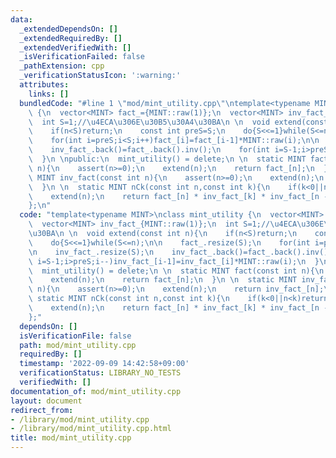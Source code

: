```yaml
---
data:
  _extendedDependsOn: []
  _extendedRequiredBy: []
  _extendedVerifiedWith: []
  _isVerificationFailed: false
  _pathExtension: cpp
  _verificationStatusIcon: ':warning:'
  attributes:
    links: []
  bundledCode: "#line 1 \"mod/mint_utility.cpp\"\ntemplate<typename MINT>\nclass mint_utility\
    \ {\n  vector<MINT> fact_={MINT::raw(1)};\n  vector<MINT> inv_fact_{MINT::raw(1)};\n\
    \  int S=1;//\u4ECA\u306E\u30B5\u30A4\u30BA\n \n  void extend(const int n){\n\
    \    if(n<S)return;\n    const int preS=S;\n    do{S<<=1}while(S<=n);\n\n    fact_.resize(S);\n\
    \    for(int i=preS;i<S;i++)fact_[i]=fact_[i-1]*MINT::raw(i);\n\n    inv_fact_.resize(S);\n\
    \    inv_fact_.back()=fact_.back().inv();\n    for(int i=S-1;i>preS;i--)inv_fact_[i-1]=inv_fact_[i]*MINT::raw(i);\n\
    \  }\n \npublic:\n  mint_utility() = delete;\n \n  static MINT fact(const int\
    \ n){\n    assert(n>=0);\n    extend(n);\n    return fact_[n];\n  }\n \n  static\
    \ MINT inv_fact(const int n){\n    assert(n>=0);\n    extend(n);\n    return inv_fact_[n];\n\
    \  }\n \n  static MINT nCk(const int n,const int k){\n    if(k<0||n<k)return MINT::raw(0);\n\
    \    extend(n);\n    return fact_[n] * inv_fact_[k] * inv_fact_[n - k];\n  }\n\
    };\n"
  code: "template<typename MINT>\nclass mint_utility {\n  vector<MINT> fact_={MINT::raw(1)};\n\
    \  vector<MINT> inv_fact_{MINT::raw(1)};\n  int S=1;//\u4ECA\u306E\u30B5\u30A4\
    \u30BA\n \n  void extend(const int n){\n    if(n<S)return;\n    const int preS=S;\n\
    \    do{S<<=1}while(S<=n);\n\n    fact_.resize(S);\n    for(int i=preS;i<S;i++)fact_[i]=fact_[i-1]*MINT::raw(i);\n\
    \n    inv_fact_.resize(S);\n    inv_fact_.back()=fact_.back().inv();\n    for(int\
    \ i=S-1;i>preS;i--)inv_fact_[i-1]=inv_fact_[i]*MINT::raw(i);\n  }\n \npublic:\n\
    \  mint_utility() = delete;\n \n  static MINT fact(const int n){\n    assert(n>=0);\n\
    \    extend(n);\n    return fact_[n];\n  }\n \n  static MINT inv_fact(const int\
    \ n){\n    assert(n>=0);\n    extend(n);\n    return inv_fact_[n];\n  }\n \n \
    \ static MINT nCk(const int n,const int k){\n    if(k<0||n<k)return MINT::raw(0);\n\
    \    extend(n);\n    return fact_[n] * inv_fact_[k] * inv_fact_[n - k];\n  }\n\
    };"
  dependsOn: []
  isVerificationFile: false
  path: mod/mint_utility.cpp
  requiredBy: []
  timestamp: '2022-09-09 14:42:58+09:00'
  verificationStatus: LIBRARY_NO_TESTS
  verifiedWith: []
documentation_of: mod/mint_utility.cpp
layout: document
redirect_from:
- /library/mod/mint_utility.cpp
- /library/mod/mint_utility.cpp.html
title: mod/mint_utility.cpp
---
```


